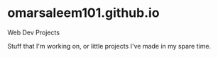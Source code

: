 # omarsaleem101.github.io

Web Dev Projects

Stuff that I'm working on, or little projects I've made in my spare time.
